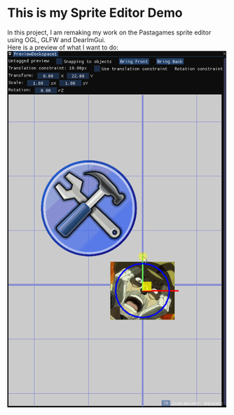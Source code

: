 # This is my Sprite Editor Demo
In this project, I am remaking my work on the Pastagames sprite editor using OGL, GLFW and DearImGui.
<br>Here is a preview of what I want to do: ![alt-text](https://github.com/Ilygos/sprite_editor/blob/master/Sprite_Editor_Demo.gif)
